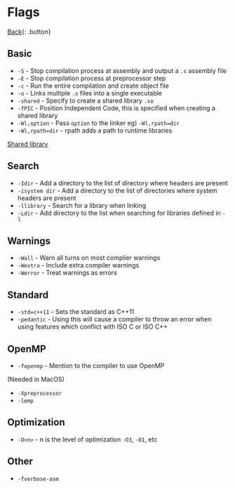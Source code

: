 # Flags

[Back](./c-compiler.md){: .button}

## Basic

- `-S` - Stop compilation process at assembly and output a `.s` assembly file
- `-E` - Stop compilation process at preprocessor step
- `-c` - Run the entire compilation and create object file
- `-o` - Links multiple `.o` files into a single executable
- `-shared` - Specify to create a shared library `.so`
- `-fPIC` - Position Independent Code, this is specified when creating a shared library
- `-Wl,option` - Pass `option` to the linker eg) `-Wl,rpath=dir`
- `-Wl,rpath=dir` - rpath adds a path to runtime libraries

[Shared library](./shared-library.md)

## Search

- `-Idir` - Add a directory to the list of directory where headers are present
- `-isystem dir` - Add a directory to the list of directories where system headers are present
- `-llibrary` - Search for a library when linking
- `-Ldir` - Add directory to the list when searching for libraries defined in `-l`

## Warnings

- `-Wall` - Warn all turns on most complier warnings
- `-Wextra` - Include extra compiler warnings
- `-Werror` - Treat warnings as errors

## Standard

- `-std=c++11` - Sets the standard as C++11
- `-pedantic` - Using this will cause a compiler to throw an error when using features which conflict with ISO C or ISO C++

## OpenMP

- `-fopenmp` - Mention to the compiler to use OpenMP

(Needed in MacOS)
- `-Xpreprocessor`
- `-lomp`

## Optimization

- `-O<n>` - n is the level of optimization `-O3`, `-O1`, etc


## Other

- `-fverbose-asm`


